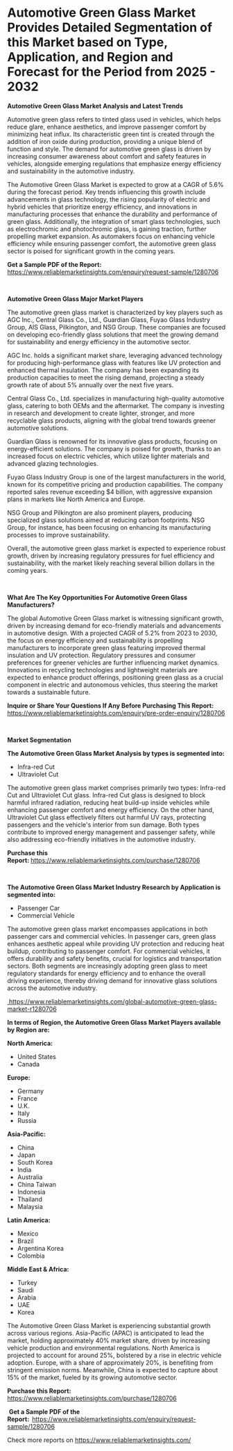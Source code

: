 <p><h1>Automotive Green Glass Market Provides Detailed Segmentation of this Market based on Type, Application, and Region and Forecast for the Period from 2025 - 2032</h1></p><p><strong>Automotive Green Glass Market Analysis and Latest Trends</strong></p>
<p><p>Automotive green glass refers to tinted glass used in vehicles, which helps reduce glare, enhance aesthetics, and improve passenger comfort by minimizing heat influx. Its characteristic green tint is created through the addition of iron oxide during production, providing a unique blend of function and style. The demand for automotive green glass is driven by increasing consumer awareness about comfort and safety features in vehicles, alongside emerging regulations that emphasize energy efficiency and sustainability in the automotive industry.</p><p>The Automotive Green Glass Market is expected to grow at a CAGR of 5.6% during the forecast period. Key trends influencing this growth include advancements in glass technology, the rising popularity of electric and hybrid vehicles that prioritize energy efficiency, and innovations in manufacturing processes that enhance the durability and performance of green glass. Additionally, the integration of smart glass technologies, such as electrochromic and photochromic glass, is gaining traction, further propelling market expansion. As automakers focus on enhancing vehicle efficiency while ensuring passenger comfort, the automotive green glass sector is poised for significant growth in the coming years.</p></p>
<p><strong>Get a Sample PDF of the Report:&nbsp;</strong> <a href="https://www.reliablemarketinsights.com/enquiry/request-sample/1280706?utm_campaign=2530&utm_medium=2&utm_source=Github&utm_content=ia&utm_term=24032025&utm_id=automotive-green-glass">https://www.reliablemarketinsights.com/enquiry/request-sample/1280706</a></p>
<p>&nbsp;</p>
<p><strong>Automotive Green Glass Major Market Players</strong></p>
<p><p>The automotive green glass market is characterized by key players such as AGC Inc., Central Glass Co., Ltd., Guardian Glass, Fuyao Glass Industry Group, AIS Glass, Pilkington, and NSG Group. These companies are focused on developing eco-friendly glass solutions that meet the growing demand for sustainability and energy efficiency in the automotive sector.</p><p>AGC Inc. holds a significant market share, leveraging advanced technology for producing high-performance glass with features like UV protection and enhanced thermal insulation. The company has been expanding its production capacities to meet the rising demand, projecting a steady growth rate of about 5% annually over the next five years.</p><p>Central Glass Co., Ltd. specializes in manufacturing high-quality automotive glass, catering to both OEMs and the aftermarket. The company is investing in research and development to create lighter, stronger, and more recyclable glass products, aligning with the global trend towards greener automotive solutions.</p><p>Guardian Glass is renowned for its innovative glass products, focusing on energy-efficient solutions. The company is poised for growth, thanks to an increased focus on electric vehicles, which utilize lighter materials and advanced glazing technologies.</p><p>Fuyao Glass Industry Group is one of the largest manufacturers in the world, known for its competitive pricing and production capabilities. The company reported sales revenue exceeding $4 billion, with aggressive expansion plans in markets like North America and Europe.</p><p>NSG Group and Pilkington are also prominent players, producing specialized glass solutions aimed at reducing carbon footprints. NSG Group, for instance, has been focusing on enhancing its manufacturing processes to improve sustainability.</p><p>Overall, the automotive green glass market is expected to experience robust growth, driven by increasing regulatory pressures for fuel efficiency and sustainability, with the market likely reaching several billion dollars in the coming years.</p></p>
<p>&nbsp;</p>
<p><strong>What Are The Key Opportunities For Automotive Green Glass Manufacturers?</strong></p>
<p><p>The global Automotive Green Glass market is witnessing significant growth, driven by increasing demand for eco-friendly materials and advancements in automotive design. With a projected CAGR of 5.2% from 2023 to 2030, the focus on energy efficiency and sustainability is propelling manufacturers to incorporate green glass featuring improved thermal insulation and UV protection. Regulatory pressures and consumer preferences for greener vehicles are further influencing market dynamics. Innovations in recycling technologies and lightweight materials are expected to enhance product offerings, positioning green glass as a crucial component in electric and autonomous vehicles, thus steering the market towards a sustainable future.</p></p>
<p><strong>Inquire or Share Your Questions If Any Before Purchasing This Report:</strong> <a href="https://www.reliablemarketinsights.com/enquiry/pre-order-enquiry/1280706?utm_campaign=2530&utm_medium=2&utm_source=Github&utm_content=ia&utm_term=24032025&utm_id=automotive-green-glass">https://www.reliablemarketinsights.com/enquiry/pre-order-enquiry/1280706</a></p>
<p>&nbsp;</p>
<p><strong>Market Segmentation</strong></p>
<p><strong>The Automotive Green Glass Market Analysis by types is segmented into:</strong></p>
<p><ul><li>Infra-red Cut</li><li>Ultraviolet Cut</li></ul></p>
<p><p>The automotive green glass market comprises primarily two types: Infra-red Cut and Ultraviolet Cut glass. Infra-red Cut glass is designed to block harmful infrared radiation, reducing heat build-up inside vehicles while enhancing passenger comfort and energy efficiency. On the other hand, Ultraviolet Cut glass effectively filters out harmful UV rays, protecting passengers and the vehicle's interior from sun damage. Both types contribute to improved energy management and passenger safety, while also addressing eco-friendly initiatives in the automotive industry.</p></p>
<p><strong>Purchase this Report:&nbsp;</strong><a href="https://www.reliablemarketinsights.com/purchase/1280706?utm_campaign=2530&utm_medium=2&utm_source=Github&utm_content=ia&utm_term=24032025&utm_id=automotive-green-glass">https://www.reliablemarketinsights.com/purchase/1280706</a></p>
<p>&nbsp;</p>
<p><strong>The Automotive Green Glass Market Industry Research by Application is segmented into:</strong></p>
<p><ul><li>Passenger Car</li><li>Commercial Vehicle</li></ul></p>
<p><p>The automotive green glass market encompasses applications in both passenger cars and commercial vehicles. In passenger cars, green glass enhances aesthetic appeal while providing UV protection and reducing heat buildup, contributing to passenger comfort. For commercial vehicles, it offers durability and safety benefits, crucial for logistics and transportation sectors. Both segments are increasingly adopting green glass to meet regulatory standards for energy efficiency and to enhance the overall driving experience, thereby driving demand for innovative glass solutions across the automotive industry.</p></p>
<p><a href="https://www.reliablemarketinsights.com/global-automotive-green-glass-market-r1280706?utm_campaign=2530&utm_medium=2&utm_source=Github&utm_content=ia&utm_term=24032025&utm_id=automotive-green-glass">&nbsp;https://www.reliablemarketinsights.com/global-automotive-green-glass-market-r1280706</a></p>
<p><strong>In terms of Region, the Automotive Green Glass Market Players available by Region are:</strong></p>
<p>
    <p> <strong> North America: </strong>
        <ul>
            <li>United States</li>
            <li>Canada</li>
        </ul>
        </p> 
    <p> <strong> Europe: </strong>
        <ul>
            <li>Germany</li>
            <li>France</li>
            <li>U.K.</li>
            <li>Italy</li>
            <li>Russia</li>
        </ul>
        </p> 
    <p> <strong> Asia-Pacific: </strong>
        <ul>
            <li>China</li>
            <li>Japan</li>
            <li>South Korea</li>
            <li>India</li>
            <li>Australia</li>
            <li>China Taiwan</li>
            <li>Indonesia</li>
            <li>Thailand</li>
            <li>Malaysia</li>
        </ul>
        </p> 
    <p> <strong> Latin America: </strong>
        <ul>
            <li>Mexico</li>
            <li>Brazil</li>
            <li>Argentina Korea</li>
            <li>Colombia</li>
        </ul>
        </p> 
    <p> <strong> Middle East & Africa: </strong>
        <ul>
            <li>Turkey</li>
            <li>Saudi</li>
            <li>Arabia</li>
            <li>UAE</li>
            <li>Korea</li>
        </ul>
    </p>
    </p>
<p><p>The Automotive Green Glass Market is experiencing substantial growth across various regions. Asia-Pacific (APAC) is anticipated to lead the market, holding approximately 40% market share, driven by increasing vehicle production and environmental regulations. North America is projected to account for around 25%, bolstered by a rise in electric vehicle adoption. Europe, with a share of approximately 20%, is benefiting from stringent emission norms. Meanwhile, China is expected to capture about 15% of the market, fueled by its growing automotive sector.</p></p>
<p><strong>Purchase this Report: </strong><a href="https://www.reliablemarketinsights.com/purchase/1280706?utm_campaign=2530&utm_medium=2&utm_source=Github&utm_content=ia&utm_term=24032025&utm_id=automotive-green-glass">https://www.reliablemarketinsights.com/purchase/1280706</a></p>
<p>&nbsp;<strong>Get a Sample PDF of the Report:&nbsp;&nbsp;</strong><a href="https://www.reliablemarketinsights.com/enquiry/request-sample/1280706?utm_campaign=2530&utm_medium=2&utm_source=Github&utm_content=ia&utm_term=24032025&utm_id=automotive-green-glass">https://www.reliablemarketinsights.com/enquiry/request-sample/1280706</a></p>
<p><strong></strong></p>
<p>Check more reports on <a href="https://www.reliablemarketinsights.com/?utm_campaign=2530&utm_medium=2&utm_source=Github&utm_content=ia&utm_term=24032025&utm_id=automotive-green-glass">https://www.reliablemarketinsights.com/</a></p>